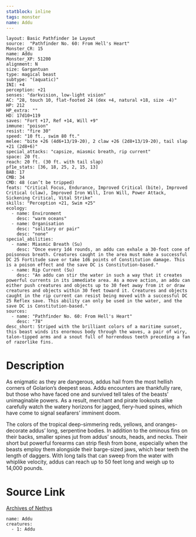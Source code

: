 ```yaml
---
statblock: inline
tags: monster
name: Addu
---
```

```statblock
layout: Basic Pathfinder 1e Layout
source:  "Pathfinder No. 60: From Hell's Heart"
Monster_CR: 15
name: Addu
Monster_XP: 51200
alignment: N
size: Gargantuan
type: magical beast
subtype: "(aquatic)"
INI: +4
perception: +21
senses: "darkvision, low-light vision"
AC: "28, touch 10, flat-footed 24 (dex +4, natural +18, size -4)"
HP: 212
HP_extra: ""
HD: 17d10+119
saves: "Fort +17, Ref +14, Will +9"
immune: "poison"
resist: "fire 30"
speed: "10 ft., swim 80 ft."
melee: "bite +26 (4d6+13/19-20), 2 claw +26 (2d8+13/19-20), tail slap +21 (2d8+6)"
special_attacks: "capsize, miasmic breath, rip current"
space: 20 ft.
reach: 20 ft. (30 ft. with tail slap)
pf1e_stats: [36, 18, 25, 2, 15, 13]
BAB: 17
CMB: 34
CMD: 48 (can’t be tripped)
feats: "Critical Focus, Endurance, Improved Critical (bite), Improved Critical (claw), Improved Iron Will, Iron Will, Power Attack, Sickening Critical, Vital Strike"
skills: "Perception +21, Swim +25"
ecology:
  - name: Environment
    desc: "warm oceans"
  - name: Organisation
    desc: "solitary or pair"
    desc: "none"
special_abilities:
  - name: Miasmic Breath (Su)
    desc: "Once every 1d4 rounds, an addu can exhale a 30-foot cone of poisonous breath. Creatures caught in the area must make a successful DC 25 Fortitude save or take 1d6 points of Constitution damage. This is a poison effect and the save DC is Constitution-based."
  - name: Rip Current (Su)
    desc: "An addu can stir the water in such a way that it creates powerful currents in its immediate area. As a move action, an addu can either push creatures and objects up to 30 feet away from it or draw creatures and objects within 30 feet toward it. Creatures and objects caught in the rip current can resist being moved with a successful DC 25 Reflex save. This ability can only be used in the water, and the save DC is Constitution-based."
sources:
  - name: "Pathfinder No. 60: From Hell's Heart"
    desc: "78"
desc_short: Striped with the brilliant colors of a maritime sunset, this beast winds its enormous body through the waves, a pair of wiry, talon-tipped arms and a snout full of horrendous teeth preceding a fan of razorlike fins.
```
# Description
As enigmatic as they are dangerous, addus hail from the most hellish corners of Golarion’s deepest seas. Addu encounters are thankfully rare, but those who have faced one and survived tell tales of the beasts’ unimaginable powers. As a result, merchant and pirate lookouts alike carefully watch the watery horizons for jagged, fiery-hued spines, which have come to signal seafarers’ imminent doom.

The colors of the tropical deep-simmering reds, yellows, and oranges-decorate addus’ long, serpentine bodies. In addition to the ominous fins on their backs, smaller spines jut from addus’ snouts, heads, and necks. Their short but powerful forearms can strip flesh from bone, especially when the beasts employ them alongside their barge-sized jaws, which bear teeth the length of daggers. With long tails that can sweep from the water with whiplike velocity, addus can reach up to 50 feet long and weigh up to 14,000 pounds.
# Source Link
[Archives of Nethys](https://aonprd.com/MonsterDisplay.aspx?ItemName=Addu)
```encounter-table
name: Addu
creatures:
  - 1: Addu
```

